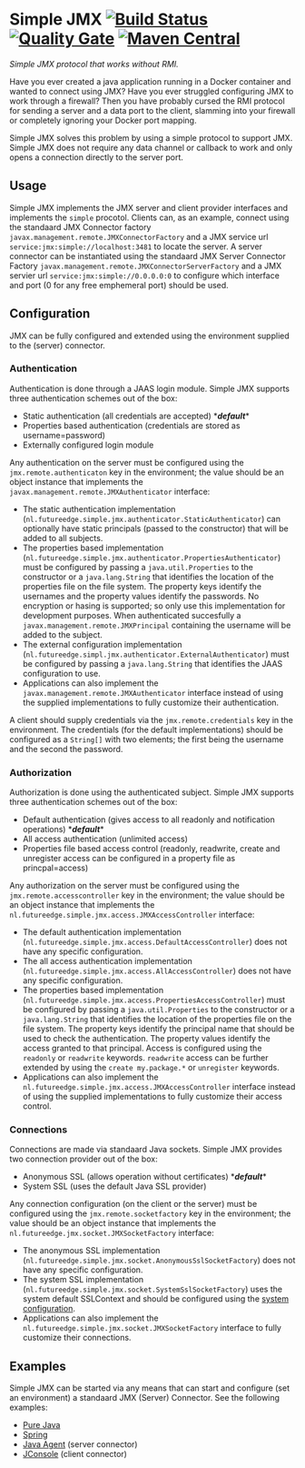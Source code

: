 # Simple JMX [![Build Status](https://travis-ci.org/willemsrb/simple-jmx.svg?branch=master)](https://travis-ci.org/willemsrb/simple-jmx) [![Quality Gate](https://sonarqube.com/api/badges/gate?key=nl.future-edge:simple-jmx)](https://sonarqube.com/dashboard/index?id=nl.future-edge%3Asimple-jmx) [![Maven Central](https://maven-badges.herokuapp.com/maven-central/nl.future-edge/simple-jmx/badge.svg)](https://maven-badges.herokuapp.com/maven-central/nl.future-edge/simple-jmx)
*Simple JMX protocol that works without RMI.*

Have you ever created a java application running in a Docker container and wanted to connect using JMX? Have you ever struggled configuring JMX to work through a firewall? Then you have probably cursed the RMI protocol for sending a server and a data port to the client, slamming into your firewall or completely ignoring your Docker port mapping.

Simple JMX solves this problem by using a simple protocol to support JMX. Simple JMX does not require any data channel or callback to work and only opens a connection directly to the server port.

## Usage
Simple JMX implements the JMX server and client provider interfaces and implements the `simple` procotol. Clients can, as an example, connect using the standaard JMX Connector factory `javax.management.remote.JMXConnectorFactory` and a JMX service url `service:jmx:simple://localhost:3481` to locate the server. A server connector can be instantiated using the standaard JMX Server Connector Factory `javax.management.remote.JMXConnectorServerFactory` and a JMX servier url `service:jmx:simple://0.0.0.0:0` to configure which interface and port (0 for any free emphemeral port) should be used.

## Configuration
JMX can be fully configured and extended using the environment supplied to the (server) connector.

### Authentication
Authentication is done through a JAAS login module. Simple JMX supports three authentication schemes out of the box:
- Static authentication (all credentials are accepted) ****default***\* 
- Properties based authentication (credentials are stored as username=password)
- Externally configured login module

Any authentication on the server must be configured using the `jmx.remote.authenticaton` key in the environment; the value should be an object instance that implements the `javax.management.remote.JMXAuthenticator` interface:

- The static authentication implementation (`nl.futureedge.simple.jmx.authenticator.StaticAuthenticator`) can optionally have static principals (passed to the constructor) that will be added to all subjects.
- The properties based implementation (`nl.futureedge.simple.jmx.authenticator.PropertiesAuthenticator`) must be configured by passing a `java.util.Properties` to the constructor or a `java.lang.String` that identifies the location of the properties file on the file system. The property keys identify the usernames and the property values identify the passwords. No encryption or hasing is supported; so only use this implementation for development purposes. When authenticated succesfully a `javax.management.remote.JMXPrincipal` containing the username will be added to the subject.
- The external configuration implementation (`nl.futureedge.simpl.jmx.authenticator.ExternalAuthenticator`) must be configured by passing a `java.lang.String` that identifies the JAAS configuration to use.
- Applications can also implement the `javax.management.remote.JMXAuthenticator` interface instead of using the supplied implementations to fully customize their authentication.

A client should supply credentials via the `jmx.remote.credentials` key in the environment. The credentials (for the default implementations) should be configured as a `String[]` with two elements; the first being the username and the second the password.

### Authorization
Authorization is done using the authenticated subject. Simple JMX supports three authentication schemes out of the box:
- Default authentication (gives access to all readonly and notification operations) ****default***\*
- All access authentication (unlimited access)
- Properties file based access control (readonly, readwrite, create and unregister access can be configured in a property file as princpal=access)

Any authorization on the server must be configured using the `jmx.remote.accesscontroller` key in the environment; the value should be an object instance that implements the `nl.futureedge.simple.jmx.access.JMXAccessController` interface:

- The default authentication implementation (`nl.futureedge.simple.jmx.access.DefaultAccessController`) does not have any specific configuration.
- The all access authentication implementation (`nl.futureedge.simple.jmx.access.AllAccessController`) does not have any specific configuration.
- The properties based implementation (`nl.futureedge.simple.jmx.access.PropertiesAccessController`) must be configured by passing a `java.util.Properties` to the constructor or a `java.lang.String` that identifies the location of the properties file on the file system.  The property keys identify the principal name that should be used to check the authentication. The property values identify the access granted to that principal. Access is configured using the `readonly` or `readwrite` keywords. `readwrite` access can be further extended by using the `create my.package.*` or `unregister` keywords.
- Applications can also implement the `nl.futureedge.simple.jmx.access.JMXAccessController` interface instead of using the supplied implementations to fully customize their access control.

### Connections
Connections are made via standaard Java sockets. Simple JMX provides two connection provider out of the box:
- Anonymous SSL (allows operation without certificates) ****default***\*
- System SSL (uses the default Java SSL provider)

Any connection configuration (on the client or the server) must be configured using the `jmx.remote.socketfactory` key in the environment; the value should be an object instance that implements the `nl.futureedge.jmx.socket.JMXSocketFactory` interface:

- The anonymous SSL implementation (`nl.futureedge.simple.jmx.socket.AnonymousSslSocketFactory`) does not have any specific configuration.
- The system SSL implementation (`nl.futureedge.simple.jmx.socket.SystemSslSocketFactory`) uses the system default SSLContext and should be configured using the [system configuration](https://docs.oracle.com/javase/8/docs/technotes/guides/security/jsse/JSSERefGuide.html).
- Applications can also implement the `nl.futureedge.simple.jmx.socket.JMXSocketFactory` interface to fully customize their connections.

## Examples
Simple JMX can be started via any means that can start and configure (set an environment) a standaard JMX (Server) Connector. See the following examples:

- [Pure Java](example-java.md)
- [Spring](example-spring.md)
- [Java Agent](example-agent.md) (server connector)
- [JConsole](example-jconsole.md) (client connector)

